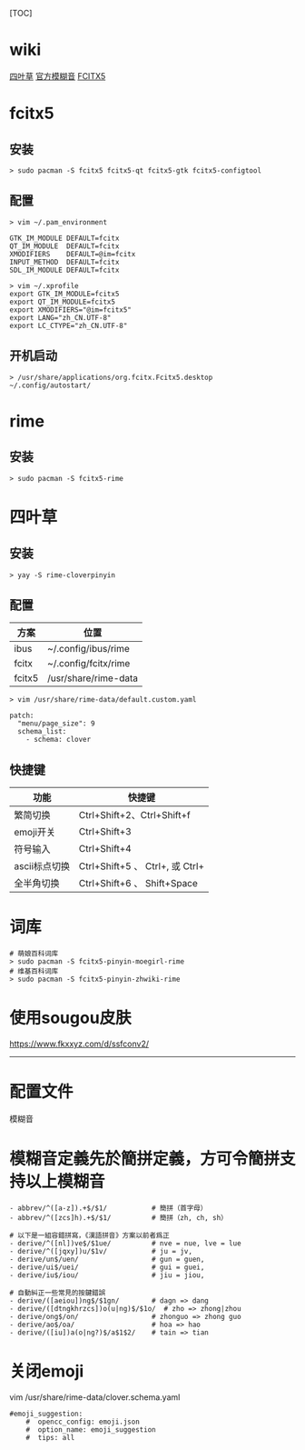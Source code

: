 [TOC]

# wiki
[四叶草](https://github.com/fkxxyz/rime-cloverpinyin/wiki)
[官方模糊音](https://gist.github.com/lotem/2320943)
[FCITX5](https://wiki.archlinux.org/title/Fcitx5_(%E7%AE%80%E4%BD%93%E4%B8%AD%E6%96%87)#IntelliJ_%E7%B3%BB%E5%88%97%E8%BD%AF%E4%BB%B6%E7%9A%84_IDE_%E4%B8%AD%E8%BE%93%E5%85%A5%E6%A1%86%E4%BD%8D%E7%BD%AE%E4%B8%8D%E6%AD%A3%E7%A1%AE)

# fcitx5
## 安装
```
> sudo pacman -S fcitx5 fcitx5-qt fcitx5-gtk fcitx5-configtool
```

## 配置
```
> vim ~/.pam_environment

GTK_IM_MODULE DEFAULT=fcitx
QT_IM_MODULE  DEFAULT=fcitx
XMODIFIERS    DEFAULT=@im=fcitx
INPUT_METHOD  DEFAULT=fcitx
SDL_IM_MODULE DEFAULT=fcitx

> vim ~/.xprofile
export GTK_IM_MODULE=fcitx5
export QT_IM_MODULE=fcitx5
export XMODIFIERS="@im=fcitx5"
export LANG="zh_CN.UTF-8"
export LC_CTYPE="zh_CN.UTF-8"
```

## 开机启动
```
> /usr/share/applications/org.fcitx.Fcitx5.desktop ~/.config/autostart/
```

# rime
## 安装
```
> sudo pacman -S fcitx5-rime
```

# 四叶草
## 安装
```
> yay -S rime-cloverpinyin
```

## 配置
| 方案   | 位置                 |
| ------ | -------------------- |
| ibus   | ~/.config/ibus/rime  |
| fcitx  | ~/.config/fcitx/rime |
| fcitx5 | /usr/share/rime-data |

```
> vim /usr/share/rime-data/default.custom.yaml

patch:
  "menu/page_size": 9
  schema_list:
    - schema: clover
```

## 快捷键
| 功能          | 快捷键                          |
| ------------- | ------------------------------- |
| 繁简切换      | Ctrl+Shift+2、Ctrl+Shift+f      |
| emoji开关     | Ctrl+Shift+3                    |
| 符号输入      | Ctrl+Shift+4                    |
| ascii标点切换 | Ctrl+Shift+5 、 Ctrl+, 或 Ctrl+ |
| 全半角切换    | Ctrl+Shift+6 、 Shift+Space     |

# 词库
```
# 萌娘百科词库
> sudo pacman -S fcitx5-pinyin-moegirl-rime
# 维基百科词库
> sudo pacman -S fcitx5-pinyin-zhwiki-rime
```

# 使用sougou皮肤
https://www.fkxxyz.com/d/ssfconv2/


---

# 配置文件
模糊音

# 模糊音定義先於簡拼定義，方可令簡拼支持以上模糊音
    - abbrev/^([a-z]).+$/$1/           # 簡拼（首字母）
    - abbrev/^([zcs]h).+$/$1/          # 簡拼（zh, ch, sh）

    # 以下是一組容錯拼寫，《漢語拼音》方案以前者爲正
    - derive/^([nl])ve$/$1ue/          # nve = nue, lve = lue
    - derive/^([jqxy])u/$1v/           # ju = jv,
    - derive/un$/uen/                  # gun = guen,
    - derive/ui$/uei/                  # gui = guei,
    - derive/iu$/iou/                  # jiu = jiou,

    # 自動糾正一些常見的按鍵錯誤
    - derive/([aeiou])ng$/$1gn/        # dagn => dang
    - derive/([dtngkhrzcs])o(u|ng)$/$1o/  # zho => zhong|zhou
    - derive/ong$/on/                  # zhonguo => zhong guo
    - derive/ao$/oa/                   # hoa => hao
    - derive/([iu])a(o|ng?)$/a$1$2/    # tain => tian
  
# 关闭emoji
vim /usr/share/rime-data/clover.schema.yaml
```
#emoji_suggestion:
    #  opencc_config: emoji.json
    #  option_name: emoji_suggestion
    #  tips: all
```